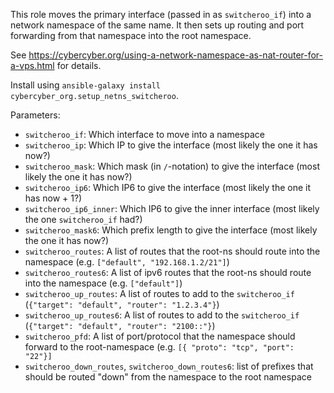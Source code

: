 This role moves the primary interface (passed in as `switcheroo_if`) into a network namespace of the same name. It then sets up routing and port forwarding from that namespace into the root namespace.

See https://cybercyber.org/using-a-network-namespace-as-nat-router-for-a-vps.html for details.

Install using `ansible-galaxy install cybercyber_org.setup_netns_switcheroo`.

Parameters:

* `switcheroo_if`: Which interface to move into a namespace
* `switcheroo_ip`: Which IP to give the interface (most likely the one it has now?)
* `switcheroo_mask`: Which mask (in `/`-notation) to give the interface (most likely the one it has now?)
* `switcheroo_ip6`: Which IP6 to give the interface (most likely the one it has now + 1?)
* `switcheroo_ip6_inner`: Which IP6 to give the inner interface (most likely the one `switcheroo_if`  had?)
* `switcheroo_mask6`: Which prefix length to give the interface (most likely the one it has now?)
* `switcheroo_routes`: A list of routes that the root-ns should route into the namespace (e.g. `["default", "192.168.1.2/21"]`)
* `switcheroo_routes6`: A list of ipv6 routes that the root-ns should route into the namespace (e.g. `["default"]`)
* `switcheroo_up_routes`: A list of routes to add to the `switcheroo_if` (`{"target": "default", "router": "1.2.3.4"}`)
* `switcheroo_up_routes6`: A list of routes to add to the `switcheroo_if` (`{"target": "default", "router": "2100::"}`)
* `switcheroo_pfd`: A list of port/protocol that the namespace should forward to the root-namespace (e.g. `[{ "proto": "tcp", "port": "22"}]`
* `switcheroo_down_routes`, `switcheroo_down_routes6`: list of prefixes that should be routed "down" from the namespace to the root namespace
